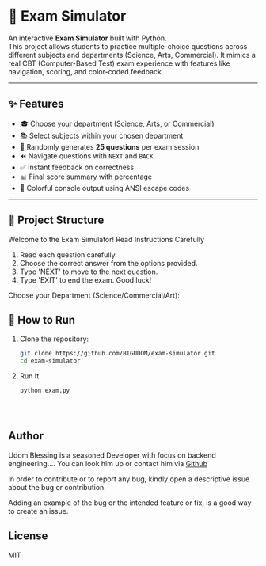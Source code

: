 # 📝 Exam Simulator

An interactive **Exam Simulator** built with Python.  
This project allows students to practice multiple-choice questions across different subjects and departments (Science, Arts, Commercial). It mimics a real CBT (Computer-Based Test) exam experience with features like navigation, scoring, and color-coded feedback.

---

## ✨ Features
- 🎓 Choose your department (Science, Arts, or Commercial)
- 📚 Select subjects within your chosen department
- 🎲 Randomly generates **25 questions** per exam session
- ⏪ Navigate questions with `NEXT` and `BACK`
- ✅ Instant feedback on correctness
- 📊 Final score summary with percentage
- 🎨 Colorful console output using ANSI escape codes

---

## 📂 Project Structure


Welcome to the Exam Simulator!
Read Instructions Carefully
1. Read each question carefully.
2. Choose the correct answer from the options provided.
3. Type 'NEXT' to move to the next question.
4. Type 'EXIT' to end the exam.
Good luck!

Choose your Department (Science/Commercial/Art):




## 🚀 How to Run
1. Clone the repository:
   ```bash
   git clone https://github.com/BIGUDOM/exam-simulator.git
   cd exam-simulator

2. Run It
   ```bash
   python exam.py





## Author

Udom Blessing is a seasoned Developer with focus on backend engineering.... You can look him up or contact him via [Github](https://github.com/BIGUDOM)


In order to contribute or to report any bug, kindly open a descriptive issue about the bug or contribution.

Adding an example of the bug or the intended feature or fix, is a good way to create an issue.

## License
MIT
